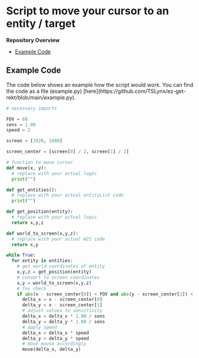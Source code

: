 # Script to move your cursor to an entity / target

**Repository Overview**
- [Example Code](#example)


<h2 id="example">Example Code</h2>
The code below shows an example how the script would work. You can find the code as a file (example.py) [here](https://github.com/TSLynx/ez-get-rekt/blob/main/example.py).

```py
# necessary imports

FOV = 60
sens = 1.00
speed = 2

screen = [1920, 1080]

screen_center = [screen[0] / 2, screen[1] / 2]

# function to move cursor
def move(x, y):
  # replace with your actual logic
  print("")

def get_entities():
  # replace with your actual entityList code
  print("")

def get_position(entity):
  # replace with your actual logic
  return x,y,z

def world_to_screen(x,y,z):
  # replace with your actual W2S code
  return x,y

while True:
  for entity in entities:
    # get world coordinates of entity
    x,y,z = get_position(entity)
    # convert to screen coordinates
    x,y = world_to_screen(x,y,z)
    # fov check
    if abs(x - screen_center[0]) < FOV and abs(y - screen_center[1]) < FOV:
      delta_x = x - screen_center[0]
      delta_y = x - screen_center[1]
      # adjust values to sensitivity
      delta_x = delta_x * 1.00 / sens
      delta_y = delta_y * 1.00 / sens
      # apply speed
      delta_x = delta_x * speed
      delta_y = delta_y * speed
      # move mouse accordingly
      move(delta_x, delta_y)
```
